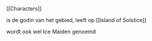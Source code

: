 [[Characters]]

is de godin van het gebied, leeft op [[Island of Solstice]]

wordt ook wel Ice Maiden genoemd